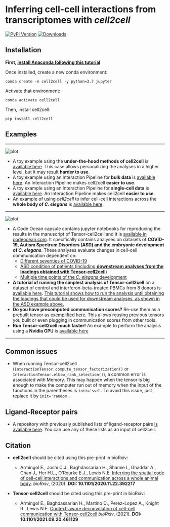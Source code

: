 # Inferring cell-cell interactions from transcriptomes with *cell2cell*
[![PyPI Version][pb]][pypi]
[![Downloads](https://pepy.tech/badge/cell2cell/month)](https://pepy.tech/project/cell2cell)

[pb]: https://badge.fury.io/py/cell2cell.svg
[pypi]: https://pypi.org/project/cell2cell/

## Installation
**First, [install Anaconda following this tutorial](https://docs.anaconda.com/anaconda/install/)**

Once installed, create a new conda environment:
```
conda create -n cell2cell -y python=3.7 jupyter
```

Activate that environment:

```
conda activate cell2cell
```

Then, install cell2cell:
```
pip install cell2cell
```
## Examples

---
![plot](https://github.com/earmingol/cell2cell/blob/master/Logo.png?raw=true)
- A toy example using the **under-the-hood methods of cell2cell** is
  [available here](https://github.com/earmingol/cell2cell/blob/master/examples/cell2cell/Toy-Example.ipynb).
  This case allows personalizing the analyses in a higher level, but it may result **harder to use**.
- A toy example using an Interaction Pipeline for **bulk data** is 
  [available here](https://github.com/earmingol/cell2cell/blob/master/examples/cell2cell/Toy-Example-BulkPipeline.ipynb).
  An Interaction Pipeline makes cell2cell **easier to use**.
- A toy example using an Interaction Pipeline for **single-cell data** is 
  [available here](https://github.com/earmingol/cell2cell/blob/master/examples/cell2cell/Toy-Example-SingleCellPipeline.ipynb).
  An Interaction Pipeline makes cell2cell **easier to use**.  
- An example of using *cell2cell* to infer cell-cell interactions across the **whole
body of *C. elegans*** is [available here](https://github.com/LewisLabUCSD/Celegans-cell2cell)
  
---

![plot](https://github.com/earmingol/cell2cell/blob/master/LogoTensor.png?raw=true)
- A Code Ocean capsule contains jupyter notebooks for reproducing the results in the manuscript of Tensor-cell2cell and
  it is [available in codeocean.com](https://doi.org/10.24433/CO.0051950.v2).
  It specifically contains analyses on datasets of **COVID-19, Autism Spectrum Disorders (ASD) and the embryonic development
  of *C. elegans***. These analyses evaluate changes in
  cell-cell communication dependent on: 
  - [Different severities of COVID-19](https://files.codeocean.com/files/verified/bffc457e-caa6-4c39-b869-f52330804db0_v2.0/results.5afea95c-aec4-455d-b06e-b0c12ef10df1/06-BALF-Tensor-Factorization.html)
  - [ASD condition of patients (including **downstream analyses from the loadings obtained with Tensor-cell2cell**)](https://files.codeocean.com/files/verified/bffc457e-caa6-4c39-b869-f52330804db0_v2.0/results.5afea95c-aec4-455d-b06e-b0c12ef10df1/11-Brain-ASD-Tensor-Factorization.html)
  - [Multiple time points of the *C. elegans* development](https://files.codeocean.com/files/verified/bffc457e-caa6-4c39-b869-f52330804db0_v2.0/results.5afea95c-aec4-455d-b06e-b0c12ef10df1/08-Celegans-Tensor-Factorization.html)
- **A tutorial of running the simplest analysis of Tensor-cell2cell** on a dataset of control and interferon-beta-treated PBMCs from 8 donors
  is [available here](https://github.com/earmingol/cell2cell/blob/master/examples/tensor_cell2cell/Tensor-cell2cell-PBMC.ipynb). <ins>This tutorial shows 
  how to run the analysis until obtaining the loadings that could be used for downstream analyses, as shown in the ASD example above.</ins>
- **Do you have precomputed communication scores?** Re-use them as a prebuilt tensor as [exemplified here](https://github.com/earmingol/cell2cell/blob/master/examples/tensor_cell2cell/Loading-PreBuiltTensor.ipynb).
  This allows reusing previous tensors you built or even plugging in communication scores from other tools.
- **Run Tensor-cell2cell much faster!** An example to perform the analysis using a **Nvidia GPU** is [available here](https://github.com/earmingol/cell2cell/blob/master/examples/tensor_cell2cell/GPU-Example.ipynb)


---
## Common issues
- When running Tensor-cell2cell (```InteractionTensor.compute_tensor_factorization()``` or ```InteractionTensor.elbow_rank_selection()```), a common error is
associated with Memory. This may happen when the tensor is big enough to make the computer run out of memory when the input of the functions in the parentheses is
  ```init='svd'```. To avoid this issue, just replace it by ```init='random'```.
  
## Ligand-Receptor pairs
- A repository with previously published lists of ligand-receptor pairs [is available here](https://github.com/LewisLabUCSD/Ligand-Receptor-Pairs).
  You can use any of these lists as an input of cell2cell.

## Citation

- **cell2cell** should be cited using this pre-print in bioRxiv:
  - Armingol E., Joshi C.J., Baghdassarian H., Shamie I., Ghaddar A., Chan J.,
   Her H.L., O’Rourke E.J., Lewis N.E. 
   [Inferring the spatial code of cell-cell interactions and communication across a whole animal body](https://doi.org/10.1101/2020.11.22.392217).
    *bioRxiv*, (2020). **DOI: 10.1101/2020.11.22.392217**


- **Tensor-cell2cell** should be cited using this pre-print in bioRxiv:
  - Armingol E., Baghdassarian H., Martino C., Perez-Lopez A., Knight R., Lewis N.E.
  [Context-aware deconvolution of cell-cell communication with Tensor-cell2cell](https://doi.org/10.1101/2021.09.20.461129)
  *bioRxiv*, (2021). **DOI: 10.1101/2021.09.20.461129**
